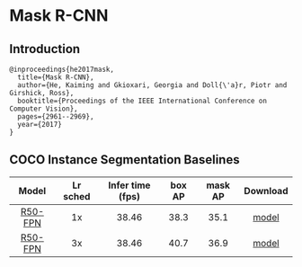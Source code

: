 # Mask R-CNN

## Introduction

```
@inproceedings{he2017mask,
  title={Mask R-CNN},
  author={He, Kaiming and Gkioxari, Georgia and Doll{\'a}r, Piotr and Girshick, Ross},
  booktitle={Proceedings of the IEEE International Conference on Computer Vision},
  pages={2961--2969},
  year={2017}
}
```

## COCO Instance Segmentation Baselines

| Model | Lr sched | Infer time (fps) | box AP | mask AP | Download |
| :---: | :------: | :---------------: | :----: | :-----: | :------: |
| [R50-FPN](coco_mask_rcnn_R_50_FPN_1x.yml) | 1x | 38.46 | 38.3 | 35.1 | [model](https://www.codewithgpu.com/m/seetaresearch/seetadet/coco_mask_rcnn_R_50_FPN_1x) |
| [R50-FPN](coco_mask_rcnn_R_50_FPN_3x.yml) | 3x | 38.46 | 40.7 | 36.9 | [model](https://www.codewithgpu.com/m/seetaresearch/seetadet/coco_mask_rcnn_R_50_FPN_3x) |

